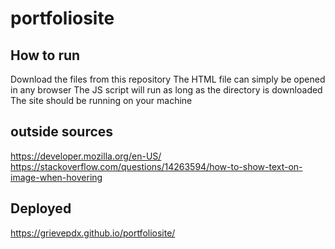 # portfoliosite

## How to run

Download the files from this repository
The HTML file can simply be opened in any browser
The JS script will run as long as the directory is downloaded
The site should be running on your machine

## outside sources

https://developer.mozilla.org/en-US/
https://stackoverflow.com/questions/14263594/how-to-show-text-on-image-when-hovering

## Deployed

https://grievepdx.github.io/portfoliosite/
